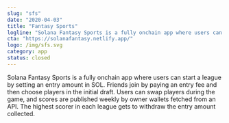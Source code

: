 ```yaml
---
slug: "sfs"
date: "2020-04-03"
title: "Fantasy Sports"
logline: "Solana Fantasy Sports is a fully onchain app where users can start a league by setting an entry amount in SOL."
cta: "https://solanafantasy.netlify.app/"
logo: /img/sfs.svg
category: app
status: closed
---
```


Solana Fantasy Sports is a fully onchain app where users can start a league by setting an entry amount in SOL. Friends join by paying an entry fee and then choose players in the initial draft. Users can swap players during the game, and scores are published weekly by owner wallets fetched from an API. The highest scorer in each league gets to withdraw the entry amount collected.
